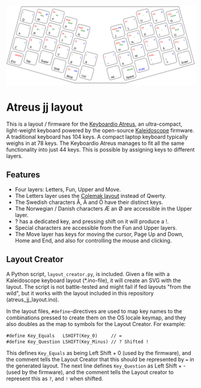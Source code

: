 <a href="https://github.com/sjoblomj/atreus_jj_layout/blob/main/layout.svg">
  <img src="https://github.com/sjoblomj/atreus_jj_layout/blob/main/layout.svg" style="max-width: 1200px; width:100%; max-height:509px; height: 100%" />
</a>

# Atreus jj layout
This is a layout / firmware for the [Keyboardio Atreus](https://shop.keyboard.io/collections/keyboardio-atreus/products/keyboardio-atreus), an ultra-compact, light-weight keyboard powered by the open-source [Kaleidoscope](https://github.com/keyboardio/Kaleidoscope) firmware. A traditional keyboard has 104 keys. A compact laptop keyboard typically weighs in at 78 keys. The Keyboardio Atreus manages to fit all the same functionality into just 44 keys. This is possible by assigning keys to different layers.

## Features
* Four layers: Letters, Fun, Upper and Move.
* The Letters layer uses the [Colemak layout](https://en.wikipedia.org/wiki/Colemak) instead of Qwerty.
* The Swedish characters Å, Ä and Ö have their distinct keys.
* The Norwegian / Danish characters Æ an Ø are accessible in the Upper layer.
* ? has a dedicated key, and pressing shift on it will produce a !.
* Special characters are accessible from the Fun and Upper layers.
* The Move layer has keys for moving the cursor, Page Up and Down, Home and End, and also for controlling the mouse and clicking.

## Layout Creator
A Python script, `layout_creator.py`, is included. Given a file with a Kaleidoscope keyboard layout (*.ino-file), it will create an SVG with the layout. The script is not battle-tested and might fail if fed layouts "from the wild", but it works with the layout included in this repository (atreus_jj_layout.ino).

In the layout files, `#define`-directives are used to map key names to the combinations pressed to create them on the OS locale keymap, and they also doubles as the map to symbols for the Layout Creator. For example:
```
#define Key_Equals   LSHIFT(Key_0)     // =
#define Key_Question LSHIFT(Key_Minus) // ? Shifted !
```

This defines `Key_Equals` as being Left Shift + 0 (used by the firmware), and the comment tells the Layout Creator that this should be represented by `=` in the generated layout. The next line defines `Key_Question` as Left Shift + - (used by the firmware), and the comment tells the Layout creator to represent this as `?`, and `!` when shifted.

